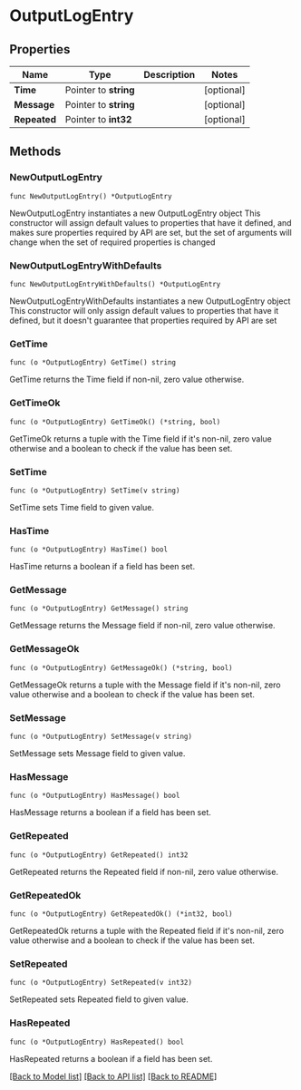 # OutputLogEntry

## Properties

Name | Type | Description | Notes
------------ | ------------- | ------------- | -------------
**Time** | Pointer to **string** |  | [optional] 
**Message** | Pointer to **string** |  | [optional] 
**Repeated** | Pointer to **int32** |  | [optional] 

## Methods

### NewOutputLogEntry

`func NewOutputLogEntry() *OutputLogEntry`

NewOutputLogEntry instantiates a new OutputLogEntry object
This constructor will assign default values to properties that have it defined,
and makes sure properties required by API are set, but the set of arguments
will change when the set of required properties is changed

### NewOutputLogEntryWithDefaults

`func NewOutputLogEntryWithDefaults() *OutputLogEntry`

NewOutputLogEntryWithDefaults instantiates a new OutputLogEntry object
This constructor will only assign default values to properties that have it defined,
but it doesn't guarantee that properties required by API are set

### GetTime

`func (o *OutputLogEntry) GetTime() string`

GetTime returns the Time field if non-nil, zero value otherwise.

### GetTimeOk

`func (o *OutputLogEntry) GetTimeOk() (*string, bool)`

GetTimeOk returns a tuple with the Time field if it's non-nil, zero value otherwise
and a boolean to check if the value has been set.

### SetTime

`func (o *OutputLogEntry) SetTime(v string)`

SetTime sets Time field to given value.

### HasTime

`func (o *OutputLogEntry) HasTime() bool`

HasTime returns a boolean if a field has been set.

### GetMessage

`func (o *OutputLogEntry) GetMessage() string`

GetMessage returns the Message field if non-nil, zero value otherwise.

### GetMessageOk

`func (o *OutputLogEntry) GetMessageOk() (*string, bool)`

GetMessageOk returns a tuple with the Message field if it's non-nil, zero value otherwise
and a boolean to check if the value has been set.

### SetMessage

`func (o *OutputLogEntry) SetMessage(v string)`

SetMessage sets Message field to given value.

### HasMessage

`func (o *OutputLogEntry) HasMessage() bool`

HasMessage returns a boolean if a field has been set.

### GetRepeated

`func (o *OutputLogEntry) GetRepeated() int32`

GetRepeated returns the Repeated field if non-nil, zero value otherwise.

### GetRepeatedOk

`func (o *OutputLogEntry) GetRepeatedOk() (*int32, bool)`

GetRepeatedOk returns a tuple with the Repeated field if it's non-nil, zero value otherwise
and a boolean to check if the value has been set.

### SetRepeated

`func (o *OutputLogEntry) SetRepeated(v int32)`

SetRepeated sets Repeated field to given value.

### HasRepeated

`func (o *OutputLogEntry) HasRepeated() bool`

HasRepeated returns a boolean if a field has been set.


[[Back to Model list]](../README.md#documentation-for-models) [[Back to API list]](../README.md#documentation-for-api-endpoints) [[Back to README]](../README.md)


